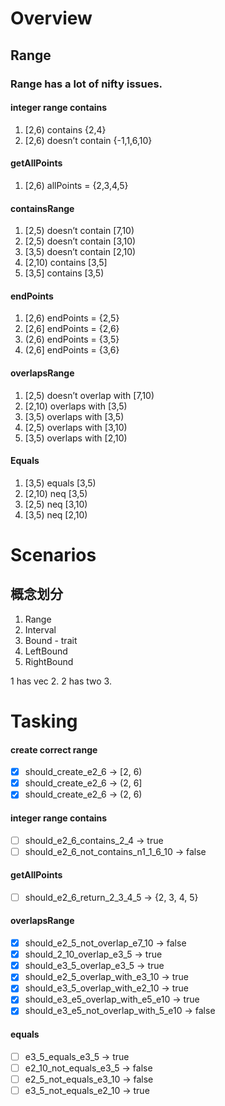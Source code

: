 # Overview

## Range

### Range has a lot of nifty issues.

#### integer range contains

1. [2,6) contains {2,4}
2. [2,6) doesn’t contain {-1,1,6,10}

#### getAllPoints

1. [2,6) allPoints = {2,3,4,5}

#### containsRange

1. [2,5) doesn’t contain [7,10)
2. [2,5) doesn’t contain [3,10)
3. [3,5) doesn’t contain [2,10)
4. [2,10) contains [3,5]
5. [3,5] contains [3,5)

#### endPoints

1. [2,6) endPoints = {2,5}
2. [2,6] endPoints = {2,6}
3. (2,6) endPoints = {3,5}
4. (2,6] endPoints = {3,6}

#### overlapsRange

1. [2,5) doesn’t overlap with [7,10)
2. [2,10) overlaps with [3,5)
3. [3,5) overlaps with [3,5)
4. [2,5) overlaps with [3,10)
5. [3,5) overlaps with [2,10)

#### Equals

1. [3,5) equals [3,5)
2. [2,10) neq [3,5)
3. [2,5) neq [3,10)
4. [3,5) neq [2,10)

# Scenarios

## 概念划分
1. Range
2. Interval
3. Bound - trait
4. LeftBound
5. RightBound

1 has vec 2. 2 has two 3.

# Tasking

#### create correct range
- [x] should_create_e2_6 -> [2, 6)
- [x] should_create_e2_6 -> (2, 6]
- [x] should_create_e2_6 -> (2, 6)

#### integer range contains
- [ ] should_e2_6_contains_2_4 -> true
- [ ] should_e2_6_not_contains_n1_1_6_10 -> false

#### getAllPoints
- [ ] should_e2_6_return_2_3_4_5 -> {2, 3, 4, 5}

#### overlapsRange

- [x] should_e2_5_not_overlap_e7_10 -> false
- [x] should_2_10_overlap_e3_5 -> true
- [x] should_e3_5_overlap_e3_5 -> true
- [x] should_e2_5_overlap_with_e3_10 -> true
- [x] should_e3_5_overlap_with_e2_10 -> true
- [x] should_e3_e5_overlap_with_e5_e10 -> true
- [x] should_e3_e5_not_overlap_with_5_e10 -> false

#### equals
- [ ] e3_5_equals_e3_5 -> true
- [ ] e2_10_not_equals_e3_5 -> false
- [ ] e2_5_not_equals_e3_10 -> false
- [ ] e3_5_not_equals_e2_10 -> true

